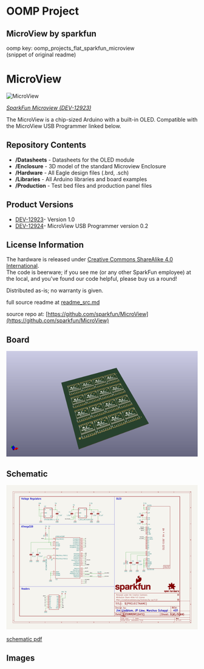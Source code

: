 # OOMP Project  
## MicroView  by sparkfun  
  
oomp key: oomp_projects_flat_sparkfun_microview  
(snippet of original readme)  
  
MicroView  
=============  
  
![MicroView](https://cdn.sparkfun.com//assets/parts/9/8/4/5/Micro_View-01.jpg)  
  
[*SparkFun Microview (DEV-12923)*](https://www.sparkfun.com/products/12923)  
  
The MicroView is a chip-sized Arduino with a built-in OLED. Compatible with the MicroView USB Programmer linked below.   
  
Repository Contents  
-------------------  
* **/Datasheets** - Datasheets for the OLED module  
* **/Enclosure** - 3D model of the standard Microview Enclosure  
* **/Hardware** - All Eagle design files (.brd, .sch)  
* **/Libraries** - All Arduino libraries and board examples  
* **/Production** - Test bed files and production panel files  
  
Product Versions  
----------------  
* [DEV-12923](https://www.sparkfun.com/products/12923)- Version 1.0  
* [DEV-12924](https://www.sparkfun.com/products/12924)- MicroView USB Programmer version 0.2  
  
License Information  
-------------------  
The hardware is released under [Creative Commons ShareAlike 4.0 International](https://creativecommons.org/licenses/by-sa/4.0/).  
The code is beerware; if you see me (or any other SparkFun employee) at the local, and you've found our code helpful, please buy us a round!  
  
Distributed as-is; no warranty is given.  
  
  full source readme at [readme_src.md](readme_src.md)  
  
source repo at: [https://github.com/sparkfun/MicroView](https://github.com/sparkfun/MicroView)  
## Board  
  
[![working_3d.png](working_3d_600.png)](working_3d.png)  
## Schematic  
  
[![working_schematic.png](working_schematic_600.png)](working_schematic.png)  
  
[schematic pdf](working_schematic.pdf)  
## Images  
